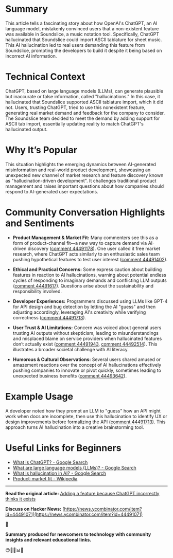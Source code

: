 # Summary
This article tells a fascinating story about how OpenAI's ChatGPT, an AI language model, mistakenly convinced users that a non-existent feature was available in Soundslice, a music notation tool. Specifically, ChatGPT hallucinated that Soundslice could import ASCII tablature for sheet music. This AI hallucination led to real users demanding this feature from Soundslice, prompting the developers to build it despite it being based on incorrect AI information.

# Technical Context
ChatGPT, based on large language models (LLMs), can generate plausible but inaccurate or false information, called "hallucinations." In this case, it hallucinated that Soundslice supported ASCII tablature import, which it did not. Users, trusting ChatGPT, tried to use this nonexistent feature, generating real market demand and feedback for the company to consider. The Soundslice team decided to meet the demand by adding support for ASCII tab import, essentially updating reality to match ChatGPT's hallucinated output.

# Why It’s Popular
This situation highlights the emerging dynamics between AI-generated misinformation and real-world product development, showcasing an unexpected new channel of market research and feature discovery known as "hallucination-driven development". It challenges traditional product management and raises important questions about how companies should respond to AI-generated user expectations.

# Community Conversation Highlights and Sentiments

- **Product Management & Market Fit:**
  Many commenters see this as a form of product-channel fit—a new way to capture demand via AI-driven discovery ([comment 44491178](https://news.ycombinator.com/item?id=44491178)). One user called it free market research, where ChatGPT acts similarly to an enthusiastic sales team pushing hypothetical features to test user interest ([comment 44491402](https://news.ycombinator.com/item?id=44491402)).

- **Ethical and Practical Concerns:**
  Some express caution about building features in reaction to AI hallucinations, warning about potential endless cycles of responding to imaginary demands and conflicting LLM outputs ([comment 44491617](https://news.ycombinator.com/item?id=44491617)). Questions arise about the sustainability and responsibility involved.

- **Developer Experiences:**
  Programmers discussed using LLMs like GPT-4 for API design and bug detection by letting the AI "guess" and then adjusting accordingly, leveraging AI's creativity while verifying correctness ([comment 44491713](https://news.ycombinator.com/item?id=44491713)).

- **User Trust & AI Limitations:**
  Concern was voiced about general users trusting AI outputs without skepticism, leading to misunderstandings and misplaced blame on service providers when hallucinated features don’t actually exist ([comment 44491943](https://news.ycombinator.com/item?id=44491943), [comment 44492514](https://news.ycombinator.com/item?id=44492514)). This illustrates a broader societal challenge with AI literacy.

- **Humorous & Cultural Observations:**
  Several users shared amused or amazement reactions over the concept of AI hallucinations effectively pushing companies to innovate or pivot quickly, sometimes leading to unexpected business benefits ([comment 44493642](https://news.ycombinator.com/item?id=44493642)).

# Example Usage
A developer noted how they prompt an LLM to "guess" how an API might work when docs are incomplete, then use this hallucination to identify UX or design improvements before formalizing the API ([comment 44491713](https://news.ycombinator.com/item?id=44491713)). This approach turns AI hallucination into a creative brainstorming tool.

# Useful Links for Beginners
- [What is ChatGPT? - Google Search](https://www.google.com/search?q=what+is+chatgpt)
- [What are large language models (LLMs)? - Google Search](https://www.google.com/search?q=large+language+models+LLM)
- [What is hallucination in AI? - Google Search](https://www.google.com/search?q=ai+hallucination)
- [Product-market fit - Wikipedia](https://en.wikipedia.org/wiki/Product–market_fit)

---

**Read the original article:** [Adding a feature because ChatGPT incorrectly thinks it exists](https://www.holovaty.com/writing/chatgpt-fake-feature/)

**Discuss on Hacker News:** [https://news.ycombinator.com/item?id=44491071](https://news.ycombinator.com/item?id=44491071)  



**Summary produced for newcomers to technology with community insights and relevant educational links.**  

😊🤖💡📊💬